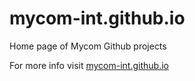 mycom-int.github.io
===================

Home page of Mycom Github projects

For more info visit [mycom-int.github.io](http://mycom-int.github.io)
